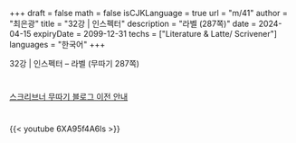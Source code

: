 +++
draft = false
math = false
isCJKLanguage = true
url = "m/41"
author = "최은광"
title = "32강 | 인스펙터"
description = "라벨 (287쪽)"
date = 2024-04-15
expiryDate = 2099-12-31
techs = ["Literature & Latte/ Scrivener"]
languages = "한국어"
+++

32강 | 인스펙터 – 라벨 (무따기 287쪽)

<!--more--> 

#

[스크리브너 무따기 블로그 이전 안내](../../docs/scrivener/newsroom/scrivener-notice-01/)

#

<script async src="https://pagead2.googlesyndication.com/pagead/js/adsbygoogle.js?client=ca-pub-2618164900782657"
     crossorigin="anonymous"></script>
<ins class="adsbygoogle"
     style="display:block"
     data-ad-format="autorelaxed"
     data-ad-client="ca-pub-2618164900782657"
     data-ad-slot="3789799679"></ins>
<script>
     (adsbygoogle = window.adsbygoogle || []).push({});
</script>

#

{{< youtube 6XA95f4A6ls >}}

#